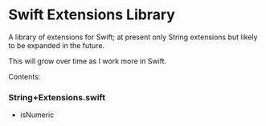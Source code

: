 # Swift Extensions Library

A library of extensions for Swift; at present only String extensions but likely to be expanded in the future.

This will grow over time as I work more in Swift.

Contents:

### String+Extensions.swift
- isNumeric
